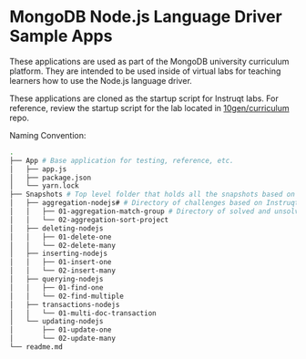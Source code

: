 # MongoDB Node.js Language Driver Sample Apps

These applications are used as part of the MongoDB university curriculum platform. They are intended to be used inside of virtual labs for teaching learners how to use the Node.js language driver.

These applications are cloned as the startup script for Instruqt labs. For reference, review the startup script for the lab located in [10gen/curriculum](https://github.com/10gen/curriculum/) repo.

Naming Convention:

```sh
.
├── App # Base application for testing, reference, etc.
│   ├── app.js
│   ├── package.json
│   └── yarn.lock
├── Snapshots # Top level folder that holds all the snapshots based on track
│   ├── aggregation-nodejs# # Directory of challenges based on Instruqt track name
│   │   ├── 01-aggregation-match-group # Directory of solved and unsolved versions of a given challenge in a track
│   │   └── 02-aggregation-sort-project
│   ├── deleting-nodejs
│   │   ├── 01-delete-one
│   │   └── 02-delete-many
│   ├── inserting-nodejs
│   │   ├── 01-insert-one
│   │   └── 02-insert-many
│   ├── querying-nodejs
│   │   ├── 01-find-one
│   │   └── 02-find-multiple
│   ├── transactions-nodejs
│   │   └── 01-multi-doc-transaction
│   └── updating-nodejs
│       ├── 01-update-one
│       └── 02-update-many
└── readme.md
```

